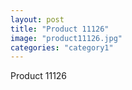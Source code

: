 ```yaml
---
layout: post
title: "Product 11126"
image: "product11126.jpg"
categories: "category1"
---
```

Product 11126
